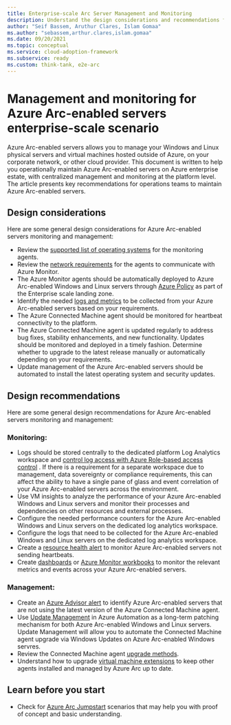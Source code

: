 ```yaml
---
title: Enterprise-scale Arc Server Management and Monitoring
description: Understand the design considerations and recommendations for management and monitoring of Arc-enabled servers
author: "Seif Bassem, Aruthur Clares, Islam Gomaa"
ms.author: "sebassem,arthur.clares,islam.gomaa"
ms.date: 09/20/2021
ms.topic: conceptual
ms.service: cloud-adoption-framework
ms.subservice: ready
ms.custom: think-tank, e2e-arc
---
```


# Management and monitoring for Azure Arc-enabled servers enterprise-scale scenario

Azure Arc-enabled servers allows you to manage your Windows and Linux physical servers and virtual machines hosted outside of Azure, on your corporate network, or other cloud provider.  This document is written to help you operationally maintain Azure Arc-enabled servers on Azure enterprise estate, with centralized management and monitoring at the platform level. The article presents key recommendations for operations teams to maintain Azure Arc-enabled servers.

## Design considerations

Here are some general design considerations for Azure Arc-enabled servers monitoring and management:

- Review the [supported list of operating systems](https://docs.microsoft.com/en-us/azure/azure-monitor/agents/agents-overview#supported-operating-systems) for the monitoring agents.
- Review the [network requirements](https://docs.microsoft.com/en-us/azure/azure-monitor/agents/log-analytics-agent#network-requirements) for the agents to communicate with Azure Monitor.
- The Azure Monitor agents should be automatically deployed to Azure Arc-enabled Windows and Linux servers through [Azure Policy](https://docs.microsoft.com/en-us/azure/azure-monitor/deploy-scale) as part of the Enterprise scale landing zone.
- Identify the needed [logs and metrics](https://docs.microsoft.com/en-us/azure/azure-monitor/agents/agent-data-sources) to be collected from your Azure Arc-enabled servers based on your requirements.
- The Azure Connected Machine agent should be monitored for heartbeat connectivity to the platform.
- The Azure Connected Machine agent is updated regularly to address bug fixes, stability enhancements, and new functionality. Updates should be monitored and deployed in a timely fashion. Determine whether to upgrade to the latest release manually or automatically depending on your requirements.
- Update management of the Azure Arc-enabled servers should be automated to install the latest operating system and security updates.

## Design recommendations

Here are some general design recommendations for Azure Arc-enabled servers monitoring and management:

### Monitoring:
- Logs should be stored centrally to the dedicated platform Log Analytics workspace and [control log access with Azure Role-based access control](https://docs.microsoft.com/en-us/azure/azure-monitor/platform/design-logs-deployment#access-control-overview) . If there is a requirement for a separate workspace due to management, data sovereignty or compliance requirements, this can affect the ability to have a single pane of glass and event correlation of your Azure Arc-enabled servers across the environment.
- Use VM insights to analyze the performance of your Azure Arc-enabled Windows and Linux servers and monitor their processes and dependencies on other resources and external processes.
- Configure the needed performance counters for the Azure Arc-enabled Windows and Linux servers on the dedicated log analytics workspace.
- Configure the logs that need to be collected for the Azure Arc-enabled Windows and Linux servers on the dedicated log analytics workspace.
- Create a [resource health alert](https://docs.microsoft.com/en-us/azure/azure-arc/servers/plan-at-scale-deployment#phase-3-manage-and-operate) to monitor Azure Arc-enabled servers not sending heartbeats.
- Create [dashboards](https://docs.microsoft.com/en-us/azure/azure-portal/azure-portal-dashboards) or [Azure Monitor workbooks](https://docs.microsoft.com/en-us/azure/azure-monitor/visualize/workbooks-overview) to monitor the relevant metrics and events across your Azure Arc-enabled servers.

### Management:
- Create an [Azure Advisor alert](https://docs.microsoft.com/en-us/azure/azure-arc/servers/plan-at-scale-deployment#phase-3-manage-and-operate) to identify Azure Arc-enabled servers that are not using the latest version of the Azure Connected Machine agent.
- Use [Update Management](https://docs.microsoft.com/en-us/azure/automation/update-management/overview) in Azure Automation as a long-term patching mechanism for both Azure Arc-enabled Windows and Linux servers. Update Management will allow you to automate the Connected Machine agent upgrade via Windows Updates on Azure Arc-enabled Windows servres.
- Review the Connected Machine agent [upgrade methods](https://docs.microsoft.com/en-us/azure/azure-arc/servers/manage-agent#upgrading-agent).
- Understand how to upgrade [virtual machine extensions](https://docs.microsoft.com/en-us/azure/azure-arc/servers/manage-vm-extensions) to keep other agents installed and managed by Azure Arc up to date.

## Learn before you start

- Check for [Azure Arc Jumpstart](https://azurearcjumpstart.io/azure_arc_jumpstart/azure_arc_servers/) scenarios that may help you with proof of concept and basic understanding.
